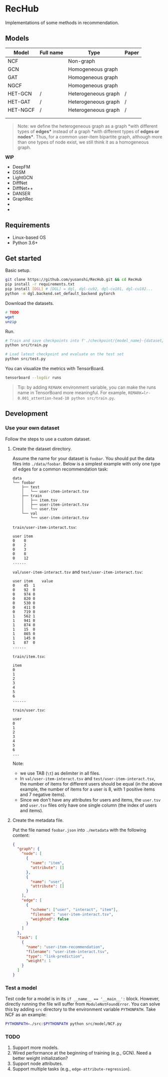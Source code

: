 # RecHub

Implementations of some methods in recommendation.

## Models

| Model    | Full name | Type                | Paper |
| -------- | --------- | ------------------- | ----- |
| NCF      |           | Non-graph           |       |
| GCN      |           | Homogeneous graph   |       |
| GAT      |           | Homogeneous graph   |       |
| NGCF     |           | Homogeneous graph   |       |
| HET-GCN  | /         | Heterogeneous graph | /     |
| HET-GAT  | /         | Heterogeneous graph | /     |
| HET-NGCF | /         | Heterogeneous graph | /     |
|          |           |                     |       |
|          |           |                     |       |

> Note: we define the heterogeneous graph as a graph \*with different types of **edges\*** instead of a graph \*with different types of **edges or nodes\***. Thus, for a common user-item bipartite graph, although more than one types of node exist, we still think it as a homogeneous graph.

**WIP**

- DeepFM
- DSSM
- LightGCN
- DiffNet
- DiffNet++
- DANSER
- GraphRec
-
-

## Requirements

- Linux-based OS
- Python 3.6+

## Get started

Basic setup.

```bash
git clone https://github.com/yusanshi/RecHub.git && cd RecHub
pip install -r requirements.txt
pip install [DGL] # [DGL] = dgl, dgl-cu92, dgl-cu101, dgl-cu102...
python -m dgl.backend.set_default_backend pytorch
```

Download the datasets.

```bash
# TODO
wget
unzip
```

Run.

```bash
# Train and save checkpoints into f'./checkpoint/{model_name}-{dataset}' directory
python src/train.py

# Load latest checkpoint and evaluate on the test set
python src/test.py
```

You can visualize the metrics with TensorBoard.

```bash
tensorboard --logdir runs
```

> Tip: by adding `REMARK` environment variable, you can make the runs name in TensorBoard more meaningful. For example, `REMARK=lr-0.001_attention-head-10 python src/train.py`.

## Development

### Use your own dataset

Follow the steps to use a custom dataset.

1. Create the dataset directory.

   Assume the name for your dataset is `foobar`. You should put the data files into `./data/foobar`. Below is a simplest example with only one type of edges for a common recommendation task:

   ```
   data
   └── foobar
       ├── test
       │   └── user-item-interact.tsv
       ├── train
       │   ├── item.tsv
       │   ├── user-item-interact.tsv
       │   └── user.tsv
       └── val
           └── user-item-interact.tsv
   ```

   `train/user-item-interact.tsv`:

   ```
   user	item
   0	0
   0	2
   0	3
   0	8
   0	12
   ......
   ```

   `val/user-item-interact.tsv` and `test/user-item-interact.tsv`:

   ```
   user	item	value
   0	45	1
   0	92	0
   0	974	0
   0	820	0
   0	530	0
   0	411	0
   0	719	0
   1	562	1
   1	941	0
   1	874	0
   1	15	0
   1	865	0
   1	145	0
   1	87	0
   ......
   ```

   `train/item.tsv`:

   ```
   item
   0
   1
   2
   3
   4
   5
   6
   ......
   ```

   `train/user.tsv`:

   ```
   user
   0
   1
   2
   3
   4
   5
   6
   ...
   ```

   Note:

   - we use TAB (`\t`) as delimiter in all files.
   - In `val/user-item-interact.tsv` and `test/user-item-interact.tsv`, the number of items for different users should be equal (in the above example, the number of items for a user is 8, with 1 positive items and 7 negative items).
   - Since we don't have any attributes for users and items, the `user.tsv` and `user.tsv` files only have one single column (the index of users and items).

2. Create the metadata file.

   Put the file named `foobar.json` into `./metadata` with the following content:

   ```json
   {
     "graph": {
       "node": [
         {
           "name": "item",
           "attribute": []
         },
         {
           "name": "user",
           "attribute": []
         }
       ],
       "edge": [
         {
           "scheme": ["user", "interact", "item"],
           "filename": "user-item-interact.tsv",
           "weighted": false
         }
       ]
     },
     "task": [
       {
         "name": "user-item-recommendation",
         "filename": "user-item-interact.tsv",
         "type": "link-prediction",
         "weight": 1
       }
     ]
   }
   ```

### Test a model

Test code for a model is in its `if __name__ == '__main__':` block. However, directly running the file will suffer from `ModuleNotFoundError`. You can solve this by adding `src` directory to the environment variable `PYTHONPATH`. Take NCF as an example:

```bash
PYTHONPATH=./src:$PYTHONPATH python src/model/NCF.py
```

### TODO

1. Support more models.
2. Wired performance at the beginning of training (e.g., GCN). Need a better weight initialization?
3. Support node attributes.
4. Support multiple tasks (e.g., `edge-attribute-regression`).
